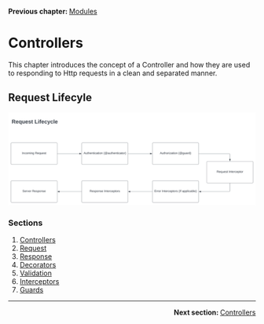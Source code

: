 <p>
   <strong>Previous chapter: </strong> <a href="../01-overview/05.modules.md">Modules</a>
</p>

# Controllers
This chapter introduces the concept of a Controller and how they are used to responding to Http requests in a clean and separated manner.

## Request Lifecyle
![Request Lifecycle](/assets/diagrams/pristine-lifecycle.svg)

### Sections
1. [Controllers](01.controllers.md)
2. [Request](02.request.md)
3. [Response](03.response.md)
4. [Decorators](04.decorators.md)
5. [Validation](05.validation.md)
6. [Interceptors](06.interceptors.md)
7. [Guards](07.guards.md)

---

<p align="right">
   <strong>Next section: </strong> <a href="docs/getting-started/02-controllers/01.controllers.md">Controllers</a>
</p>
